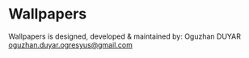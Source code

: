 # Wallpapers
Wallpapers is designed, developed & maintained by: Oguzhan DUYAR oguzhan.duyar.ogresyus@gmail.com
